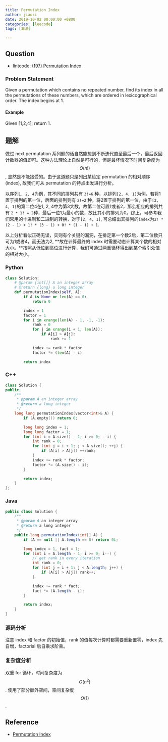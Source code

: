```yaml
---
title: Permutation Index
author: jiaozi
date: 2019-10-02 00:00:00 +0800
categories: [leecode]
tags: [算法]

---
```


## Question

- lintcode: [(197) Permutation Index](http://www.lintcode.com/en/problem/permutation-index/)

### Problem Statement

Given a permutation which contains no repeated number, find its index in all
the permutations of these numbers, which are ordered in lexicographical order.
The index begins at 1.

#### Example

Given [1,2,4], return 1.

## 题解

做过 next permutation 系列题的话自然能想到不断迭代直至最后一个，最后返回计数器的值即可。这种方法理论上自然是可行的，但是最坏情况下时间复杂度为 $$O(n!)$$, 显然是不能接受的。由于这道题只是列出某给定 permutation 的相对顺序(index), 故我们可从 permutation 的特点出发进行分析。

以序列`1, 2, 4`为例，其不同的排列共有 `3!=6` 种，以排列`[2, 4, 1]`为例，若将1置于排列的第一位，后面的排列则有 `2!=2` 种。将2置于排列的第一位，由于`[2, 4, 1]`的第二位4在1, 2, 4中为第3大数，故第二位可置1或者2，那么相应的排列共有 `2 * 1! = 2`种，最后一位1为最小的数，故比其小的排列为0。综上，可参考我们常用的十进制和二进制的转换，对于`[2, 4, 1]`, 可总结出其排列的`index`为`2! * (2 - 1) + 1! * (3 - 1) + 0! * (1 - 1) + 1`.

以上分析看似正确无误，实则有个关键的漏洞，在排定第一个数2后，第二位数只可为1或者4，而无法为2, **故在计算最终的 index 时需要动态计算某个数的相对大小。**按照从低位到高位进行计算，我们可通过两重循环得出到某个索引处值的相对大小。

### Python

```python
class Solution:
    # @param {int[]} A an integer array
    # @return {long} a long integer
    def permutationIndex(self, A):
        if A is None or len(A) == 0:
            return 0

        index = 1
        factor = 1
        for i in xrange(len(A) - 1, -1, -1):
            rank = 0
            for j in xrange(i + 1, len(A)):
                if A[i] > A[j]:
                    rank += 1

            index += rank * factor
            factor *= (len(A) - i)

        return index
```

### C++

```c++
class Solution {
public:
    /**
     * @param A an integer array
     * @return a long integer
     */
    long long permutationIndex(vector<int>& A) {
        if (A.empty()) return 0;

        long long index = 1;
        long long factor = 1;
        for (int i = A.size() - 1; i >= 0; --i) {
            int rank = 0;
            for (int j = i + 1; j < A.size(); ++j) {
                if (A[i] > A[j]) ++rank;
            }
            index += rank * factor;
            factor *= (A.size() - i);
        }

        return index;
    }
};
```

### Java

```java
public class Solution {
    /**
     * @param A an integer array
     * @return a long integer
     */
    public long permutationIndex(int[] A) {
        if (A == null || A.length == 0) return 0L;

        long index = 1, fact = 1;
        for (int i = A.length - 1; i >= 0; i--) {
            // get rank in every iteration
            int rank = 0;
            for (int j = i + 1; j < A.length; j++) {
                if (A[i] > A[j]) rank++;
            }

            index += rank * fact;
            fact *= (A.length - i);
        }

        return index;
    }
}
```

### 源码分析

注意 index 和 factor 的初始值，rank 的值每次计算时都需要重新置零，index 先自增，factorial 后自乘求阶乘。

### 复杂度分析

双重 for 循环，时间复杂度为 $$O(n^2)$$. 使用了部分额外空间，空间复杂度 $$O(1)$$.

## Reference

- [Permutation Index](http://www.geekviewpoint.com/java/numbers/permutation_index)
